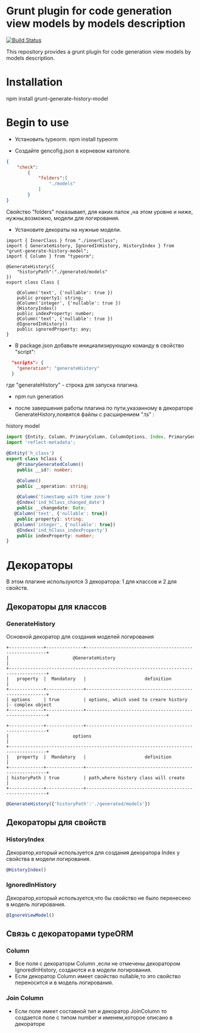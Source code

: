 # Grunt plugin for code generation view models by models description

[![Build Status](https://travis-ci.org/AbatapCompany/grunt-generate-view-model.svg?branch=master)](https://travis-ci.org/AbatapCompany/grunt-generate-view-model)

This repository provides a grunt plugin for code generation view models by models description.

# Installation 

  npm install grunt-generate-history-model
  
# Begin to use
* Установить typeorm.
  npm install typeorm
  
* Создайте gencofig.json в корневом катологе.
```json
{
    "check":
        {
            "folders":[
                "./models"
            ]
        }
}
```
Свойство "folders" показывает, для каких папок ,на этом уровне и ниже, нужны,возможно, модели для логирования.
* Установите декораты на нужные модели.
```typescripts
import { InnerClass } from "./innerClass";
import { GenerateHistory, IgnoredInHistory, HistoryIndex } from "grunt-generate-history-model";
import { Column } from "typeorm";

@GenerateHistory({
    "historyPath":"./generated/models"
})
export class Class {

    @Column('text', {'nullable': true })
    public property1: string;
    @Column('integer', {'nullable': true })
    @HistoryIndex()
    public indexProperty: number;
    @Column('text', {'nullable': true })
    @IgnoredInHistory()
    public ignoredProperty: any;
}
```
* В package.json добавьте инициализирующую команду в свойство "script":
```json
  "scripts": {
    "generation": "generateHistory"
  }
  ```
  где "generateHistory" - строка для запуска плагина.
  
* npm run generation

* после завершения работы плагина по пути,указанному в декораторе GenerateHistory,появятся файлы с расширением ".ts" :

history model
```typescript
import {Entity, Column, PrimaryColumn, ColumnOptions, Index, PrimaryGeneratedColumn} from 'typeorm';
import 'reflect-metadata';

@Entity('h_class')
export class hClass {
    @PrimaryGeneratedColumn()
    public __id?: number;

    @Column()
    public __operation: string;

    @Column('timestamp with time zone')
    @Index('ind_hClass_changed_date')
    public __changedate: Date;
   @Column('text', {'nullable': true})
    public property1: string;
   @Column('integer', {'nullable': true})
    @Index('ind_hClass_indexProperty')
    public indexProperty: number;
}
```
# Декораторы

В этом плагине используются 3 декоратора: 1 для классов и 2 для свойств.

## Декораторы для классов
### GenerateHistory
Основной декоратор для создания моделей логирования
```shell
+-------------+--------------+-------------------------------------------------------+
|                        @GenerateHistory                                            |
+------------------------------------------------------------------------------------+
|   property  |  Mandatory   |                      definition                       |
+-------------+--------------+-------------------------------------------------------+
| options     | true         | options, which used to creare history                 |- complex object
+-------------+--------------+-------------------------------------------------------+

+-------------+--------------+-------------------------------------------------------+
|                        options                                                     |
+------------------------------------------------------------------------------------+
|   property  |  Mandatory   |                      definition                       |
+-------------+--------------+-------------------------------------------------------+
| historyPath | true         | path,where history class will create                  |
+-------------+--------------+-------------------------------------------------------+
```
```typescript
@GenerateHistory({'historyPath':'./generated/models'})
```

## Декораторы для свойств
### HistoryIndex
Декоратор,который используется для создания декоратора Index у свойства в модели логирования.
```typescript
@HistoryIndex()
```
### IgnoredInHistory
Декоратор,который используется,что бы свойство не было перенесено в модель логирования.

```typescript
@IgnoreViewModel()
```
## Связь с  декораторами typeORM
### Column 
* Все поля с декораторм Column ,если не отмечены декоратором IgnoredInHistory, создаются и в модели логирования.
* Если декоратор Column имеет свойство nullable,то это свойство переносится и в модель логирования.
### Join Column
* Если поле имеет составной тип и декоратор JoinColumn то создается поле с типом number и именем,которое описано в декораторе
